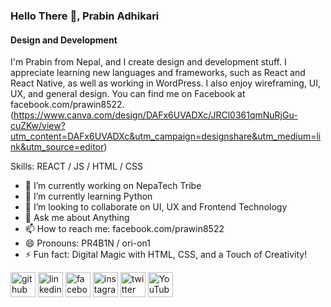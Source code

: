
### Hello There 👋, Prabin Adhikari
#### Design and Development
I'm Prabin from Nepal, and I create design and development stuff. I appreciate learning new languages and frameworks, such as React and React Native, as well as working in WordPress. I also enjoy wireframing, UI, UX, and general design. You can find me on Facebook at facebook.com/prawin8522.
(https://www.canva.com/design/DAFx6UVADXc/JRCl0361qmNuRjGu-cuZKw/view?utm_content=DAFx6UVADXc&utm_campaign=designshare&utm_medium=link&utm_source=editor)

Skills:  REACT / JS / HTML / CSS

- 🔭 I’m currently working on NepaTech Tribe 
- 🌱 I’m currently learning Python 
- 👯 I’m looking to collaborate on UI, UX and Frontend Technology 
- 💬 Ask me about Anything 
- 📫 How to reach me: facebook.com/prawin8522 
- 😄 Pronouns: PR4B1N / ori-on1  
- ⚡ Fun fact: Digital Magic with HTML, CSS, and a Touch of Creativity! 


[<img src='https://cdn.jsdelivr.net/npm/simple-icons@3.0.1/icons/github.svg' alt='github' height='40'>](https://github.com/github.com/ori-on1)  [<img src='https://cdn.jsdelivr.net/npm/simple-icons@3.0.1/icons/linkedin.svg' alt='linkedin' height='40'>](https://www.linkedin.com/in/linkedin.com/in/prabin-adhikari/)  [<img src='https://cdn.jsdelivr.net/npm/simple-icons@3.0.1/icons/facebook.svg' alt='facebook' height='40'>](https://www.facebook.com/facebook.com/prawin8522)  [<img src='https://cdn.jsdelivr.net/npm/simple-icons@3.0.1/icons/instagram.svg' alt='instagram' height='40'>](https://www.instagram.com/instagram.com/prawin8522/)  [<img src='https://cdn.jsdelivr.net/npm/simple-icons@3.0.1/icons/twitter.svg' alt='twitter' height='40'>](https://twitter.com/twitter.com/PrabinA60668202)  [<img src='https://cdn.jsdelivr.net/npm/simple-icons@3.0.1/icons/youtube.svg' alt='YouTube' height='40'>](https://www.youtube.com/channel/UCZxO9V9qqMZ9GXgDeaq1UZw)  

